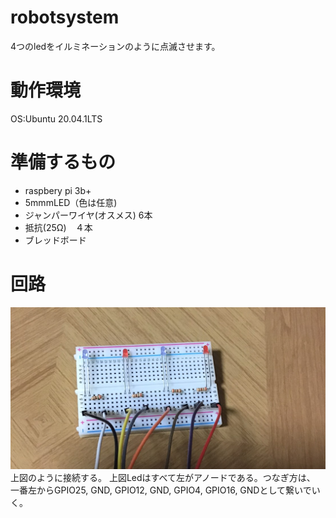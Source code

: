 # robotsystem
4つのledをイルミネーションのように点滅させます。
# 動作環境
OS:Ubuntu 20.04.1LTS
# 準備するもの
* raspbery pi 3b+  
* 5mmmLED（色は任意)  
* ジャンパーワイヤ(オスメス) 6本  
* 抵抗(25Ω)　４本    
* ブレッドボード  
# 回路
 <img src= "https://github.com/k-Ryunosuke/robot-system/blob/main/195941.png" width="700" >  
 上図のように接続する。   
 上図Ledはすべて左がアノードである。つなぎ方は、     
 一番左からGPIO25, GND, GPIO12, GND, GPIO4, GPIO16, GNDとして繋いでいく。
